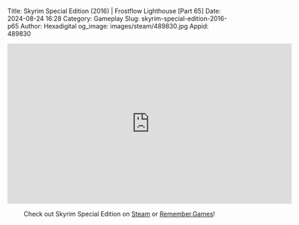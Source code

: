 Title: Skyrim Special Edition (2016) | Frostflow Lighthouse [Part 65]
Date: 2024-08-24 16:28
Category: Gameplay
Slug: skyrim-special-edition-2016-p65
Author: Hexadigital
og_image: images/steam/489830.jpg
Appid: 489830

<center><iframe src="https://www.youtube.com/embed/DIWAUJ4_TCg?feature=oembed" allow="accelerometer; autoplay; encrypted-media; gyroscope; picture-in-picture" width="640" height="360" frameborder="0"></iframe>

Check out Skyrim Special Edition on [Steam](https://store.steampowered.com/app/489830/?curator_clanid=34633900) or [Remember.Games](https://remember.games/game/164/the-elder-scrolls-v-skyrim-special-edition/)!</center>